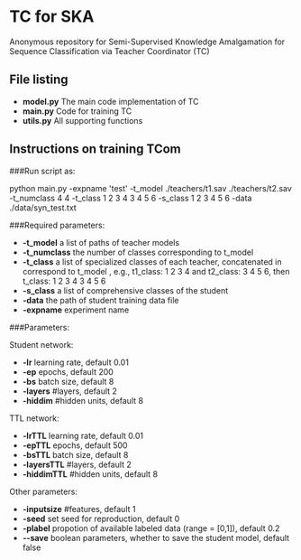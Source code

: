 # TC for SKA
Anonymous repository for Semi-Supervised Knowledge Amalgamation for Sequence Classification via Teacher Coordinator (TC) 

## File listing

+ __model.py__ The main code implementation of TC
+ __main.py__ Code for training TC
+ __utils.py__ All supporting functions

## Instructions on training TCom

###Run script as:

  python main.py -expname 'test' -t_model ./teachers/t1.sav ./teachers/t2.sav -t_numclass 4 4 -t_class 1 2 3 4 3 4 5 6 -s_class 1 2 3 4 5 6 -data ./data/syn_test.txt 
  
<!-- data_label ./data/labeled_data.txt -data_unlabel ./data/unlabeled_data.txt -expname 'test'-->
  
###Required parameters:

+ __-t_model__ a list of paths of teacher models 
+ __-t_numclass__ the number of classes corresponding to t_model
+ __-t_class__ a list of specialized classes of each teacher, concatenated in correspond to t_model , e.g., t1_class: 1 2 3 4 and t2_class: 3 4 5 6, then t_class: 1 2 3 4 3 4 5 6
+ __-s_class__ a list of comprehensive classes of the student
+ __-data__ the path of student training data file
+ __-expname__ experiment name
<!-- + __-data_label__ the student training data file with labels
+ __-data_unlabel__ the student training data file with no label -->

###Parameters:

Student network:
+ __-lr__ learning rate, default 0.01
+ __-ep__ epochs, default 200
+ __-bs__ batch size, default 8
+ __-layers__ #layers, default 2
+ __-hiddim__ #hidden units, default 8

TTL network:
+ __-lrTTL__ learning rate, default 0.01
+ __-epTTL__ epochs, default 500
+ __-bsTTL__ batch size, default 8
+ __-layersTTL__ #layers, default 2
+ __-hiddimTTL__ #hidden units, default 8

Other parameters:
+ __-inputsize__ #features, default 1
+ __-seed__ set seed for reproduction, default 0
+ __-plabel__ propotion of available labeled data (range = [0,1]), default 0.2
+ __--save__ boolean parameters, whether to save the student model, default false
